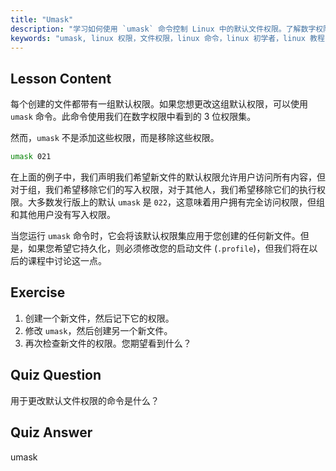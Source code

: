 ```yaml
---
title: "Umask"
description: "学习如何使用 `umask` 命令控制 Linux 中的默认文件权限。了解数字权限并轻松管理新文件访问。"
keywords: "umask, linux 权限，文件权限，linux 命令，linux 初学者，linux 教程，默认权限"
---
```


## Lesson Content

每个创建的文件都带有一组默认权限。如果您想更改这组默认权限，可以使用 `umask` 命令。此命令使用我们在数字权限中看到的 3 位权限集。

然而，`umask` 不是添加这些权限，而是移除这些权限。

```bash
umask 021
```

在上面的例子中，我们声明我们希望新文件的默认权限允许用户访问所有内容，但对于组，我们希望移除它们的写入权限，对于其他人，我们希望移除它们的执行权限。大多数发行版上的默认 `umask` 是 `022`，这意味着用户拥有完全访问权限，但组和其他用户没有写入权限。

当您运行 `umask` 命令时，它会将该默认权限集应用于您创建的任何新文件。但是，如果您希望它持久化，则必须修改您的启动文件 (`.profile`)，但我们将在以后的课程中讨论这一点。

## Exercise

1. 创建一个新文件，然后记下它的权限。
2. 修改 `umask`，然后创建另一个新文件。
3. 再次检查新文件的权限。您期望看到什么？

## Quiz Question

用于更改默认文件权限的命令是什么？

## Quiz Answer

umask
